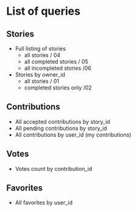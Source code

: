 # List of queries

## Stories
* Full listing of stories
  * all stories / 04
  * all completed stories / 05
  * all incompleted stories /06
* Stories by owner_id
  * all stories / 01
  * completed stories only /02


## Contributions
* All accepted contributions by story_id
* All pending contributions by story_id
* All contributions by user_id (my contributions)

## Votes
* Votes count by contribution_id

## Favorites
* All favorites by user_id